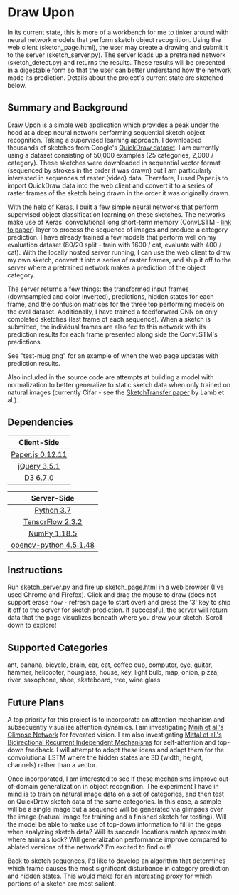 # Draw Upon

In its current state, this is more of a workbench for me to tinker around with neural network models that perform sketch object recognition.  Using the web client (sketch_page.html), the user may create a drawing and submit it to the server (sketch_server.py).  The server loads up a pretrained network (sketch_detect.py) and returns the results.  These results will be presented in a digestable form so that the user can better understand how the network made its prediction.  Details about the project's current state are sketched below.


## Summary and Background

Draw Upon is a simple web application which provides a peak under the hood at a deep neural network performing sequential sketch object recognition.  Taking a supervised learning approach, I downloaded thousands of sketches from Google's [QuickDraw dataset](https://quickdraw.withgoogle.com/).  I am currently using a dataset consisting of 50,000 examples (25 categories, 2,000 / category).  These sketches were downloaded in sequential vector format (sequenced by strokes in the order it was drawn) but I am particularly interested in sequences of raster (video) data.  Therefore, I used Paper.js to import QuickDraw data into the web client and convert it to a series of raster frames of the sketch being drawn in the order it was originally drawn.

With the help of Keras, I built a few simple neural networks that perform supervised object classification learning on these sketches.  The networks make use of Keras' convolutional long short-term memory (ConvLSTM - [link to paper](https://papers.nips.cc/paper/2015/file/07563a3fe3bbe7e3ba84431ad9d055af-Paper.pdf)) layer to process the sequence of images and produce a category prediction.  I have already trained a few models that perform well on my evaluation dataset (80/20 split - train with 1600 / cat, evaluate with 400 / cat).  With the locally hosted server running, I can use the web client to draw my own sketch, convert it into a series of raster frames, and ship it off to the server where a pretrained network makes a prediction of the object category.

The server returns a few things: the transformed input frames (downsampled and color inverted), predictions, hidden states for each frame, and the confusion matrices for the three top performing models on the eval dataset.  Additionally, I have trained a feedforward CNN on only completed sketches (last frame of each sequence).  When a sketch is submitted, the individual frames are also fed to this network with its prediction results for each frame presented along side the ConvLSTM's predictions.

See "test-mug.png" for an example of when the web page updates with prediction results.

Also included in the source code are attempts at building a model with normalization to better generalize to static sketch data when only trained on natural images (currently Cifar - see the [SketchTransfer paper](https://openaccess.thecvf.com/content_WACV_2020/papers/Lamb_SketchTransfer_A_New_Dataset_for_Exploring_Detail-Invariance_and_the_Abstractions_WACV_2020_paper.pdf) by Lamb et al.).


## Dependencies

|               Client-Side               |
|:---------------------------------------:|
| [Paper.js 0.12.11](http://paperjs.org/) |
|   [jQuery 3.5.1](https://jquery.com/)   |
|      [D3 6.7.0](https://d3js.org/)      |


|                            Server-Side                            |
|:-----------------------------------------------------------------:|
|               [Python 3.7](https://www.python.org/)               |
|          [TensorFlow 2.3.2](https://www.tensorflow.org/)          |
|                 [NumPy 1.18.5](https://numpy.org/)                |
| [opencv-python 4.5.1.48](https://pypi.org/project/opencv-python/) |


## Instructions

Run sketch_server.py and fire up sketch_page.html in a web browser (I've used Chrome and Firefox).  Click and drag the mouse to draw (does not support erase now - refresh page to start over) and press the '3' key to ship it off to the server for sketch prediction.  If successful, the server will return data that the page visualizes beneath where you drew your sketch.  Scroll down to explore!


## Supported Categories

ant, banana, bicycle, brain, car,
cat, coffee cup, computer, eye, guitar,
hammer, helicopter, hourglass, house, key,
light bulb, map, onion, pizza, river,
saxophone, shoe, skateboard, tree, wine glass


## Future Plans

A top priority for this project is to incorporate an attention mechanism and subsequently visualize attention dynamics.  I am investigating [Mnih et al.'s Glimpse Network](https://papers.nips.cc/paper/2014/file/09c6c3783b4a70054da74f2538ed47c6-Paper.pdf) for foveated vision.  I am also investigating [Mittal et al.'s Bidirectional Recurrent Independent Mechanisms](http://proceedings.mlr.press/v119/mittal20a/mittal20a.pdf) for self-attention and top-down feedback.  I will attempt to adopt these ideas and adapt them for the convolutional LSTM where the hidden states are 3D (width, height, channels) rather than a vector.

Once incorporated, I am interested to see if these mechanisms improve out-of-domain generalization in object recognition.  The experiment I have in mind is to train on natural image data on a set of categories, and then test on QuickDraw sketch data of the same categories.  In this case, a sample will be a single image but a sequence will be generated via glimpses over the image (natural image for training and a finished sketch for testing).  Will the model be able to make use of top-down information to fill in the gaps when analyzing sketch data?  Will its saccade locations match approximate where animals look?  Will generalization performance improve compared to ablated versions of the network?  I'm excited to find out!  

Back to sketch sequences, I'd like to develop an algorithm that determines which frame causes the most significant disturbance in category prediction and hidden states.  This would make for an interesting proxy for which portions of a sketch are most salient.